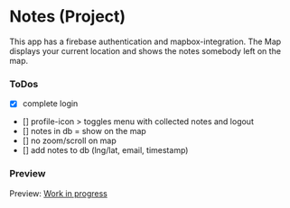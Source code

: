# Notes (Project)

This app has a firebase authentication and mapbox-integration.
The Map displays your current location and shows the notes somebody
left on the map.

### ToDos

- [x] complete login
- [] profile-icon > toggles menu with collected notes and logout
- [] notes in db = show on the map
- [] no zoom/scroll on map
- [] add notes to db (lng/lat, email, timestamp)

### Preview

Preview: [Work in progress](http://localhost:3000)
